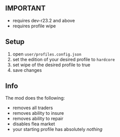## IMPORTANT
- requires dev-r23.2 and above
- requires profile wipe

## Setup
1. open `user/profiles.config.json`
2. set the edition of your desired profile to `hardcore`
3. set wipe of the desired profile to true
4. save changes

## Info
The mod does the following:
- removes all traders
- removes ability to insure
- removes ability to repair
- disables flea market
- your starting profile has absolutely _nothing_
